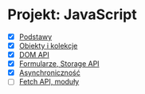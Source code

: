 # Projekt: JavaScript

- [x] [Podstawy](./basics/README.md)
- [x] [Obiekty i kolekcje](./complex-types/README.md)
- [x] [DOM API](./dom/README.md)
- [x] [Formularze, Storage API](./forms-and-storage/README.md)
- [x] [Asynchroniczność](./async/README.md)
- [ ] [Fetch API, moduły](./fetch-and-modules/README.md)
